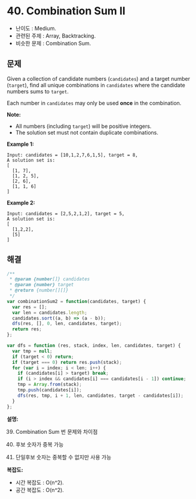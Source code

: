 # 40. Combination Sum II

- 난이도 : Medium.
- 관련된 주제 : Array, Backtracking.
- 비슷한 문제 : Combination Sum.

## 문제

Given a collection of candidate numbers (`candidates`) and a target number (`target`), find all unique combinations in `candidates` where the candidate numbers sums to `target`.

Each number in `candidates` may only be used **once** in the combination.

**Note:**

- All numbers (including `target`) will be positive integers.
- The solution set must not contain duplicate combinations.

**Example 1:**

```
Input: candidates = [10,1,2,7,6,1,5], target = 8,
A solution set is:
[
  [1, 7],
  [1, 2, 5],
  [2, 6],
  [1, 1, 6]
]
```

**Example 2:**

```
Input: candidates = [2,5,2,1,2], target = 5,
A solution set is:
[
  [1,2,2],
  [5]
]
```

## 해결

```javascript
/**
 * @param {number[]} candidates
 * @param {number} target
 * @return {number[][]}
 */
var combinationSum2 = function(candidates, target) {
  var res = [];
  var len = candidates.length;
  candidates.sort((a, b) => (a - b));
  dfs(res, [], 0, len, candidates, target);
  return res;
};

var dfs = function (res, stack, index, len, candidates, target) {
  var tmp = null;
  if (target < 0) return;
  if (target === 0) return res.push(stack);
  for (var i = index; i < len; i++) {
    if (candidates[i] > target) break;
    if (i > index && candidates[i] === candidates[i - 1]) continue;
    tmp = Array.from(stack);
    tmp.push(candidates[i]);
    dfs(res, tmp, i + 1, len, candidates, target - candidates[i]);
  }
};
```

**설명:**

39. Combination Sum 번 문제와 차이점

1. 후보 숫자가 중복 가능
2. 단일후보 숫자는 중복할 수 없지만 사용 가능

**복잡도:**

- 시간 복잡도 : O(n^2).
- 공간 복잡도 : O(n^2).